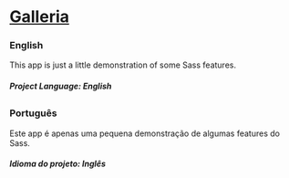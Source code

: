 # [Galleria](https://vitorpatzlaff-galleria.app)
### English
This app is just a little demonstration of some Sass features.
##### Project Language: English
##
### Português
Este app é apenas uma pequena demonstração de algumas features do Sass.
##### Idioma do projeto: Inglês
